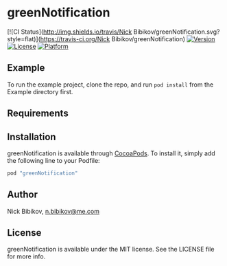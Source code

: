 # greenNotification

[![CI Status](http://img.shields.io/travis/Nick Bibikov/greenNotification.svg?style=flat)](https://travis-ci.org/Nick Bibikov/greenNotification)
[![Version](https://img.shields.io/cocoapods/v/greenNotification.svg?style=flat)](http://cocoapods.org/pods/greenNotification)
[![License](https://img.shields.io/cocoapods/l/greenNotification.svg?style=flat)](http://cocoapods.org/pods/greenNotification)
[![Platform](https://img.shields.io/cocoapods/p/greenNotification.svg?style=flat)](http://cocoapods.org/pods/greenNotification)

## Example

To run the example project, clone the repo, and run `pod install` from the Example directory first.

## Requirements

## Installation

greenNotification is available through [CocoaPods](http://cocoapods.org). To install
it, simply add the following line to your Podfile:

```ruby
pod "greenNotification"
```

## Author

Nick Bibikov, n.bibikov@me.com

## License

greenNotification is available under the MIT license. See the LICENSE file for more info.

